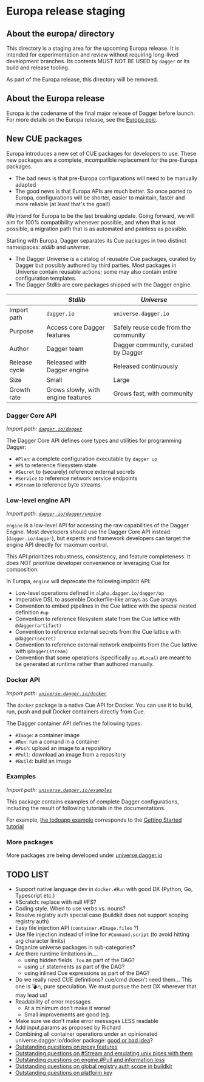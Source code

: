 # Europa release staging

## About the europa/ directory

This directory is a staging area for the upcoming Europa release.
It is intended for experimentation and review without requiring long-lived development branches.
Its contents MUST NOT BE USED by `dagger` or its build and release tooling.

As part of the Europa release, this directory will be removed.

## About the Europa release

Europa is the codename of the final major release of Dagger before launch.
For more details on the Europa release, see the [Europa epic](https://github.com/dagger/dagger/issues/1088).

## New CUE packages

Europa introduces a new set of CUE packages for developers to use. These new packages are a complete, incompatible replacement for the pre-Europa packages.
* The bad news is that pre-Europa configurations will need to be manually adapted
* The good news is that Europa APIs are much better. So once ported to Europa, configurations will be shorter, easier to maintain, faster and more reliable (at least that's the goal!)

We intend for Europa to be the last breaking update. Going forward, we will aim for 100% compatibility
whenever possible, and when that is not possible, a migration path that is as automated and painless
as possible.

Starting with Europa, Dagger separates its Cue packages in two distinct namespaces: *stdlib* and *universe*.

* The Dagger Universe is a catalog of reusable Cue packages, curated by Dagger but possibly authored by third parties. Most packages in Universe contain reusable actions; some may also contain entire configuration templates.
* The Dagger Stdlib are core packages shipped with the Dagger engine.

|   |  *Stdlib* | *Universe* |
|----------|--------------|------|
| Import path |  `dagger.io` | `universe.dagger.io` |
| Purpose |  Access core Dagger features | Safely reuse code from the community |
| Author | Dagger team | Dagger community, curated by Dagger |
| Release cycle |    Released with Dagger engine   |  Released continuously |
| Size |  Small  | Large  |
| Growth rate | Grows slowly, with engine features | Grows fast, with community |

### Dagger Core API

*Import path: [`dagger.io/dagger`](./stdlib/dagger)*

The Dagger Core API defines core types and utilities for programming Dagger:

* `#Plan`: a complete configuration executable by `dagger up`
* `#FS` to reference filesystem state
* `#Secret` to (securely) reference external secrets
* `#Service` to reference network service endpoints
* `#Stream` to reference byte streams

### Low-level engine API

*Import path: [`dagger.io/dagger/engine`](./stdlib/dagger/engine)*

`engine` is a low-level API for accessing the raw capabilities of the Dagger Engine. Most developers should use the Dagger Core API instead (`dagger.io/dagger`), but experts and framework developers can target the engine API directly for maximum control.

This API prioritizes robustness, consistency, and feature completeness. It does NOT prioritize developer convenience or leveraging Cue for composition.

In Europa, `engine` will deprecate the following implicit API:
* Low-level operations defined in `alpha.dagger.io/dagger/op`
* Imperative DSL to assemble Dockerfile-like arrays as Cue arrays
* Convention to embed pipelines in the Cue lattice with the special nested definition `#up`
* Convention to reference filesystem state from the Cue lattice with `@dagger(artifact)`
* Convention to reference external secrets from the Cue lattice with `@dagger(secret)`
* Convention to reference external network endpoints from the Cue lattive with `@dagger(stream)`
* Convention that some operations (specifically `op.#Local`) are meant to be generated at runtime rather than authored manually.

### Docker API

*Import path: [`universe.dagger.io/docker`](./universe/docker)*

The `docker` package is a native Cue API for Docker. You can use it to build, run, push and pull Docker containers directly from Cue.

The Dagger container API defines the following types:

* `#Image`: a container image
* `#Run`: run a comand in a container
* `#Push`: upload an image to a repository
* `#Pull`: download an image from a repository
* `#Build`: build an image

### Examples

*Import path: [`universe.dagger.io/examples`](https://github.com/shykes/dagger/tree/llb2/europa/universe/examples)*

This package contains examples of complete Dagger configurations, including the result of following tutorials in the documentations.

For example, [the todoapp example](https://github.com/shykes/dagger/tree/llb2/europa/universe/examples/todoapp/deploy) corresponds to the [Getting Started tutorial](https://docs.dagger.io/1003/get-started/)

### More packages

More packages are being developed under [universe.dagger.io](./universe)


## TODO LIST

* Support native language dev in `docker.#Run` with good DX (Python, Go, Typescript etc.)
* #Scratch: replace with null #FS?
* Coding style. When to use verbs vs. nouns?
* Resolve registry auth special case (buildkit does not support scoping registry auth)
* Easy file injection API (`container.#Image.files` ?)
* Use file injection instead of inline for `#Command.script` (to avoid hitting arg character limits)
* Organize universe packages in sub-categories?
* Are there runtime limitations in….
     * using hidden fields `_foo` as part of the DAG?
     * using `if` statements as part of the DAG?
     * using inlined Cue expressions as part of the DAG?
* Do we really need CUE definitions? cue/cmd doesn’t need them… This one is 💣🔥, pure speculation. We must pursue the best DX wherever that may lead us!
* Readability of error messages
  * At a minimum don’t make it worse!
  * Small improvements are good (eg. 
* Make sure we don’t make error messages LESS readable
* Add input.params as proposed by Richard
* Combining all container operations under an opinionated universe.dagger.io/docker package: [good or bad idea](https://github.com/dagger/dagger/pull/1117#discussion_r765178454)?
* [Outstanding questions on proxy features](https://github.com/dagger/dagger/pull/1117#discussion_r765211280)
* [Outstanding questions on #Stream and emulating unix pipes with them](https://github.com/dagger/dagger/pull/1117#discussion_r766145864)
* [Outstanding questions on engine.#Pull and information loss](https://github.com/dagger/dagger/pull/1117#discussion_r765219049)
* [Outstanding questions on global registry auth scope in buildkit](https://github.com/dagger/dagger/pull/1117#discussion_r765963051)
* [Outstanding questions on platform key](https://github.com/dagger/dagger/pull/1117#discussion_r766085610)
